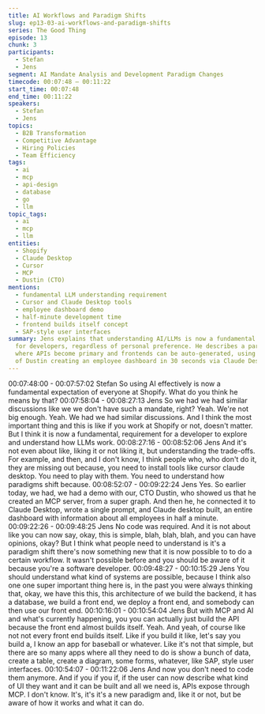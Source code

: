 ```yaml
---
title: AI Workflows and Paradigm Shifts
slug: ep13-03-ai-workflows-and-paradigm-shifts
series: The Good Thing
episode: 13
chunk: 3
participants:
  - Stefan
  - Jens
segment: AI Mandate Analysis and Development Paradigm Changes
timecode: 00:07:48 – 00:11:22
start_time: 00:07:48
end_time: 00:11:22
speakers:
  - Stefan
  - Jens
topics:
  - B2B Transformation
  - Competitive Advantage
  - Hiring Policies
  - Team Efficiency
tags:
  - ai
  - mcp
  - api-design
  - database
  - go
  - llm
topic_tags:
  - ai
  - mcp
  - llm
entities:
  - Shopify
  - Claude Desktop
  - Cursor
  - MCP
  - Dustin (CTO)
mentions:
  - fundamental LLM understanding requirement
  - Cursor and Claude Desktop tools
  - employee dashboard demo
  - half-minute development time
  - frontend builds itself concept
  - SAP-style user interfaces
summary: Jens explains that understanding AI/LLMs is now a fundamental requirement
  for developers, regardless of personal preference. He describes a paradigm shift
  where APIs become primary and frontends can be auto-generated, using an example
  of Dustin creating an employee dashboard in 30 seconds via Claude Desktop and MCP.
---
```


00:07:48:00 - 00:07:57:02
Stefan
So using AI effectively is now a fundamental expectation of everyone at Shopify. What do you
think he means by that?
00:07:58:04 - 00:08:27:13
Jens
So we had we had similar discussions like we we don't have such a mandate, right? Yeah.
We're not big enough. Yeah. We had we had similar discussions. And I think the most important
thing and this is like if you work at Shopify or not, doesn't matter. But I think it is now a
fundamental, requirement for a developer to explore and understand how LLMs work.
00:08:27:16 - 00:08:52:06
Jens
And it's not even about like, liking it or not liking it, but understanding the trade-offs. For
example, and then, and I don't know, I think people who, who don't do it, they are missing out
because, you need to install tools like cursor claude desktop. You need to play with them. You
need to understand how paradigms shift because.
00:08:52:07 - 00:09:22:24
Jens
Yes. So earlier today, we had, we had a demo with our, CTO Dustin, who showed us that he
created an MCP server, from a super graph. And then he, he connected it to Claude Desktop,
wrote a single prompt, and Claude desktop built, an entire dashboard with information about all
employees in half a minute.
00:09:22:26 - 00:09:48:25
Jens
No code was required. And it is not about like you can now say, okay, this is simple, blah, blah,
blah, and you can have opinions, okay? But I think what people need to understand is it's a
paradigm shift there's now something new that it is now possible to to do a certain workflow. It
wasn't possible before and you should be aware of it because you're a software developer.
00:09:48:27 - 00:10:15:29
Jens
You should understand what kind of systems are possible, because I think also one one super
important thing here is, in the past you were always thinking that, okay, we have this this, this
architecture of we build the backend, it has a database, we build a front end, we deploy a front
end, and somebody can then use our front end.
00:10:16:01 - 00:10:54:04
Jens
But with MCP and AI and what's currently happening, you you can actually just build the API
because the front end almost builds itself. Yeah. And yeah, of course like not not every front end
builds itself. Like if you build it like, let's say you build a, I know an app for baseball or whatever.
Like it's not that simple, but there are so many apps where all they need to do is show a bunch
of data, create a table, create a diagram, some forms, whatever, like SAP, style user interfaces.
00:10:54:07 - 00:11:22:06
Jens
And now you don't need to code them anymore. And if you if you if, if the user can now describe
what kind of UI they want and it can be built and all we need is, APIs expose through MCP. I
don't know. It's, it's it's a new paradigm and, like it or not, but be aware of how it works and what
it can do.